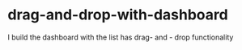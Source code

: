 # drag-and-drop-with-dashboard
I build the dashboard with the list has drag- and - drop   functionality
